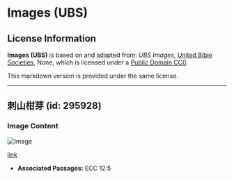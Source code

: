 # Images (UBS)

## License Information

**Images (UBS)** is based on and adapted from: _UBS Images_, [United Bible Societies](https://unitedbiblesocieties.org/), None, which is licensed under a [Public Domain CC0](https://creativecommons.org/public-domain/cc0/).

This markdown version is provided under the same license.



--------------------------------

## 刺山柑芽 (id: 295928)

### Image Content

![Image](https://cdn.aquifer.bible/aquifer-content/resources/Media/WEB-0106_caperbuds.jpg)

[link](https://cdn.aquifer.bible/aquifer-content/resources/Media/WEB-0106_caperbuds.jpg)

* **Associated Passages:** ECC 12:5

